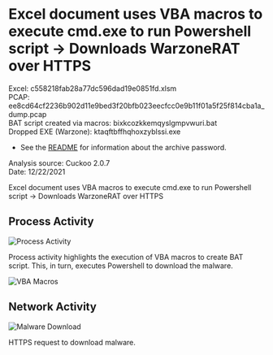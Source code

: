 # Excel document uses VBA macros to execute cmd.exe to run Powershell script -> Downloads WarzoneRAT over HTTPS

Excel: c558218fab28a77dc596dad19e0851fd.xlsm  
PCAP: ee8cd64cf2236b902d11e9bed3f20bfb023eecfcc0e9b11f01a5f25f814cba1a_dump.pcap  
BAT script created via macros: bixkcozkkemqyslgmpvwuri.bat  
Dropped EXE (Warzone): ktaqftbffhqhoxzyblssi.exe  

* See the [README](https://github.com/jstrosch/malware-samples) for information about the archive password.  

Analysis source: Cuckoo 2.0.7  
Date: 12/22/2021  

Excel document uses VBA macros to execute cmd.exe to run Powershell script -> Downloads WarzoneRAT over HTTPS

## Process Activity

![Process Activity](https://raw.githubusercontent.com/jstrosch/malware-samples/master/maldocs/warzone/2021/December/process.png?raw=true)

Process activity highlights the execution of VBA macros to create BAT script. This, in turn, executes Powershell to download the malware.  

![VBA Macros](https://raw.githubusercontent.com/jstrosch/malware-samples/master/maldocs/warzone/2021/December/vbamacros.png?raw=true)

## Network Activity

![Malware Download](https://raw.githubusercontent.com/jstrosch/malware-samples/master/maldocs/warzone/2021/December/network.png?raw=true)

HTTPS request to download malware.